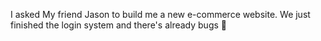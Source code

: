 I asked My friend Jason to build me a new e-commerce website. We just finished the login system and there's already bugs 🤦
